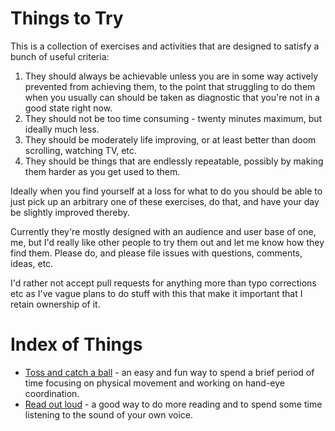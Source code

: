 # Things to Try

This is a collection of exercises and activities that are designed to satisfy a bunch of useful criteria:

1. They should always be achievable unless you are in some way actively prevented from achieving them, to the point that struggling to do them when you usually can should be taken as diagnostic that you're not in a good state right now.
2. They should not be too time consuming - twenty minutes maximum, but ideally much less.
3. They should be moderately life improving, or at least better than doom scrolling, watching TV, etc.
4. They should be things that are endlessly repeatable, possibly by making them harder as you get used to them.

Ideally when you find yourself at a loss for what to do you should be able to just pick up an arbitrary one of these exercises, do that, and have your day be slightly improved thereby.

Currently they're mostly designed with an audience and user base of one, me, but I'd really like other people to try them out and let me know how they find them. Please do, and please file issues with questions, comments, ideas, etc.

I'd rather not accept pull requests for anything more than typo corrections etc as I've vague plans to do stuff with this that make it important that I retain ownership of it.

# Index of Things

* [Toss and catch a ball](/things/throw-a-ball.md) - an easy and fun way to spend a brief period of time focusing on physical movement and working on hand-eye coordination.
* [Read out loud](/things/read-out-loud.md) - a good way to do more reading and to spend some time listening to the sound of your own voice.
